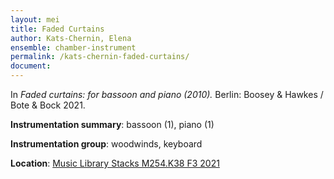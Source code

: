 ```yaml
---
layout: mei
title: Faded Curtains
author: Kats-Chernin, Elena
ensemble: chamber-instrument
permalink: /kats-chernin-faded-curtains/
document: 
---
```


In *Faded curtains: for bassoon and piano (2010).* Berlin: Boosey & Hawkes / Bote & Bock 2021.

**Instrumentation summary**: bassoon (1), piano (1)

**Instrumentation group**: woodwinds, keyboard 

**Location**: <a href="https://tufts.primo.exlibrisgroup.com/permalink/01TUN_INST/1kc9gia/alma991018347792903851" target="_blank">Music Library Stacks M254.K38 F3 2021</a>